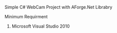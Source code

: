 Simple C# WebCam Project with AForge.Net Librabry

Minimum Requirment

1. Microsoft Visual Studio 2010

